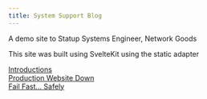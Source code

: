 ```yaml
---
title: System Support Blog
---
```


A demo site to Statup Systems Engineer, Network Goods

This site was built using SvelteKit using the static adapter

[Introductions](/0001-introductions) <br />
[Production Website Down](/0002-production-website-down) <br />
[Fail Fast... Safely](/0003-fail-fast-safely) <br />